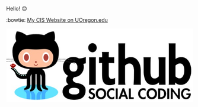 Hello!  :heart_eyes:

:bowtie: [My CIS Website on UOregon.edu](http://pages.uoregon.edu/graysonl/111/)

![github social coding logo](images/github-image.png)
